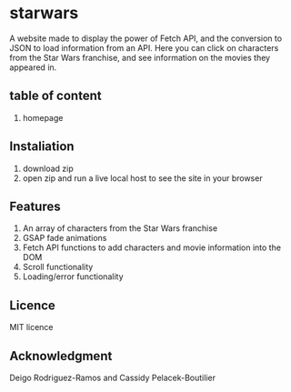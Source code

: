 # starwars

A website made to display the power of Fetch API, and the conversion to JSON to load information from an API. Here you can click on characters from the Star Wars franchise, and see information on the movies they appeared in.

## table of content
1. homepage

## Instaliation
1. download zip
2. open zip and run a live local host to see the site in your browser

## Features 
1. An array of characters from the Star Wars franchise
2. GSAP fade animations
3. Fetch API functions to add characters and movie information into the DOM
4. Scroll functionality
5. Loading/error functionality

## Licence
MIT licence

## Acknowledgment
Deigo Rodriguez-Ramos and
Cassidy Pelacek-Boutilier
